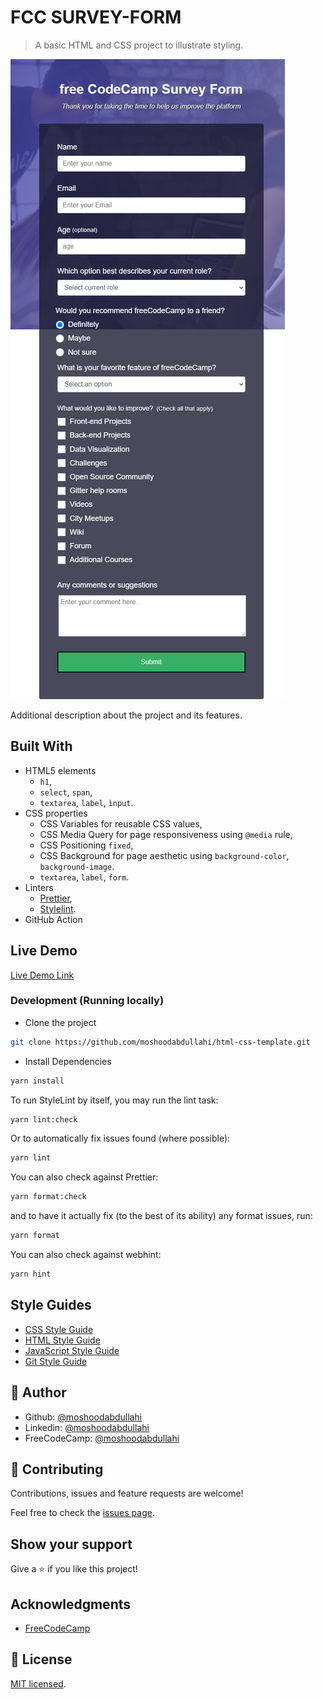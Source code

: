 # FCC SURVEY-FORM

> A basic HTML and CSS project to illustrate styling.

![screenshot](./doc-fcc-survey-form.netlify.app_.png)

Additional description about the project and its features.

## Built With

- HTML5 elements
  - `h1`,
  - `select`, `span`,
  - `textarea`, `label`, `ìnput`.
- CSS properties
  - CSS Variables for reusable CSS values,
  - CSS Media Query for page responsiveness using `@media` rule,
  - CSS Positioning `fixed`,
  - CSS Background for page aesthetic using `background-color`, `background-image`.
  - `textarea`, `label`, `form`.
- Linters
  - [Prettier](https://prettier.io/),
  - [Stylelint](https://stylelint.io/).
- GitHub Action

## Live Demo

[Live Demo Link](https://doc-fcc-survey-form.netlify.app/)

### Development (Running locally)

- Clone the project

```bash
git clone https://github.com/moshoodabdullahi/html-css-template.git
```

- Install Dependencies

```bash
yarn install
```

To run StyleLint by itself, you may run the lint task:

```bash
yarn lint:check
```

Or to automatically fix issues found (where possible):

```bash
yarn lint
```

You can also check against Prettier:

```bash
yarn format:check
```

and to have it actually fix (to the best of its ability) any format issues, run:

```bash
yarn format
```

You can also check against webhint:

```bash
yarn hint
```

## Style Guides

- [CSS Style Guide](http://udacity.github.io/frontend-nanodegree-styleguide/css.html)
- [HTML Style Guide](http://udacity.github.io/frontend-nanodegree-styleguide/index.html)
- [JavaScript Style Guide](http://udacity.github.io/frontend-nanodegree-styleguide/javascript.html)
- [Git Style Guide](https://udacity.github.io/git-styleguide/)

## 👤 Author

- Github: [@moshoodabdullahi](https://github.com/moshoodabdullahi)
- Linkedin: [@moshoodabdullahi](https://www.linkedin.com/in/moshoodabdullahi/)
- FreeCodeCamp: [@moshoodabdullahi](https://www.freecodecamp.org/moshoodabdullahi)

## 🤝 Contributing

Contributions, issues and feature requests are welcome!

Feel free to check the [issues page](../../issues).

## Show your support

Give a ⭐️ if you like this project!

## Acknowledgments

- [FreeCodeCamp](https://www.freecodecamp.org/)

## 📝 License

[MIT licensed](./LICENSE).
